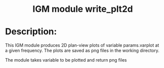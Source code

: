 ### <h1 align="center" id="title">IGM module write_plt2d </h1>

# Description:

This IGM module produces 2D plan-view plots of variable params.varplot at
a given frequency. The plots are saved as png files in the working directory.

The module takes variable to be plotted and return png files
